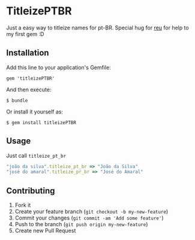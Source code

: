 # TitleizePTBR

Just a easy way to titleize names for pt-BR. Special hug for [reu](https://github.com/reu) for help to my first gem :D

## Installation

Add this line to your application's Gemfile:

    gem 'titleizePTBR'

And then execute:

    $ bundle

Or install it yourself as:

    $ gem install titleizePTBR

## Usage

Just call `titleize_pt_br`

``` ruby
"joão da silva".titleize_pt_br => "João da Silva"
"josé do amaral".titleize_pr_br => "José do Amaral"
```

## Contributing

1. Fork it
2. Create your feature branch (`git checkout -b my-new-feature`)
3. Commit your changes (`git commit -am 'Add some feature'`)
4. Push to the branch (`git push origin my-new-feature`)
5. Create new Pull Request
